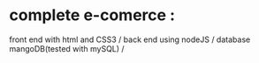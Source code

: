 # complete e-comerce :
front end with html and CSS3 / 
back end using nodeJS / 
database mangoDB(tested with mySQL) / 
